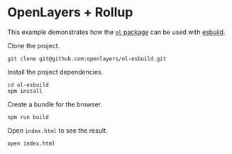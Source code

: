 # OpenLayers + Rollup

This example demonstrates how the [`ol` package](https://www.npmjs.com/package/ol) can be used with [esbuild](https://esbuild.github.io/).

Clone the project.

    git clone git@github.com:openlayers/ol-esbuild.git

Install the project dependencies.

    cd ol-esbuild
    npm install

Create a bundle for the browser.

    npm run build

Open `index.html` to see the result.

    open index.html
